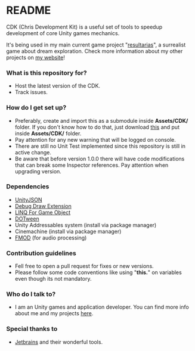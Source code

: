 # README #

CDK (Chris Development Kit) is a useful set of tools to speedup development of core Unity games mechanics. 

It's being used in my main current game project "[resultarias](https://gamejolt.com/games/resultarias/472865)", a surrealist game about dream exploration.
Check more information about my other projects on [my website](https://chrisjogos.com)!

### What is this repository for? ###

* Host the latest version of the CDK.
* Track issues.

### How do I get set up? ###

* Preferably, create and import this as a submodule inside **Assets/CDK/** folder. If you don't know how to do that, just download [this](https://github.com/Chrisdbhr/CDK/archive/master.zip) and put inside **Assets/CDK/** folder.
* Pay attention for any new warning that will be logged on console.
* There are still no Unit Test implemented since this repository is still in active change.
* Be aware that before version 1.0.0 there will have code modifications that can break some Inspector references. Pay attention when upgrading version.

### Dependencies
* [UnityJSON](https://github.com/adragonite/UnityJSON)
* [Debug Draw Extension](https://assetstore.unity.com/packages/tools/debug-drawing-extension-11396)
* [LINQ For Game Object](https://github.com/neuecc/LINQ-to-GameObject-for-Unity)
* [DOTween](https://assetstore.unity.com/packages/tools/animation/dotween-hotween-v2-27676)
* Unity Addressables system (install via package manager)
* Cinemachine (install via package manager)
* [FMOD](https://www.fmod.com) (for audio processing)

### Contribution guidelines ###

* Fell free to open a pull request for fixes or new versions.
* Please follow some code conventions like using "**this.**" on variables even though its not mandatory.

### Who do I talk to? ###

* I am an Unity games and application developer. You can find more info about me and my projects [here](https://chrisjogos.com).

### Special thanks to ###

* [Jetbrains](https://www.jetbrains.com/?from=ChrisDevelopmentKit) and their wonderful tools.